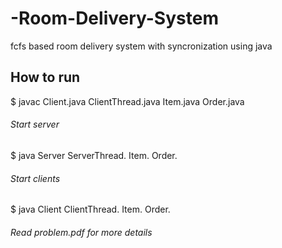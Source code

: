 # -Room-Delivery-System
fcfs based room delivery system with syncronization using java

## How to run
$ javac Client.java ClientThread.java Item.java Order.java

###### Start server
$ java Server ServerThread. Item. Order.

###### Start clients
$ java Client ClientThread. Item. Order.

###### Read problem.pdf for more details
